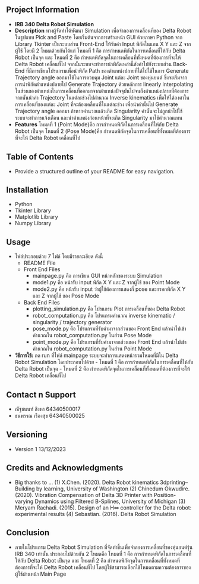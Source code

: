 ## Project Information
- **IRB 340 Delta Robot Simulation**
- **Description**
    ทางผู้จัดทำได้พัฒนา Simulation เพื่อจำลองการเคลื่อนที่ของ Delta Robot ในรูปแบบ Pick and Paste โดยเริ่มต้นจากการสร้างหน้า GUI ด้วยภาษา Python จาก Library Tkinter เป็นระบบส่วน Front-End ให้รับค่า Input พิกัดในแกน X Y และ Z จากผู้ใช้ โดยมี 2 โหมดด้วยกันได้แก่ โหมดที่ 1 คือ การกำหนดพิกัดในการเคลื่อนที่ให้กับ Delta Robot เป็นจุด และ โหมดที่ 2 คือ กำหนดพิกัดจุดในการเคลื่อนที่ทั้งหมดที่ต้องการที่จะให้ Delta Robot เคลื่อนที่ไป จากนั้นระบบจะทำการนำพิกัดเหล่านี้ส่งค่าไปยังระบบส่วน Back-End ที่มีการเขียนโปรแกรมเพื่อนำพิกัด Path ของตำแหน่งปลายที่ได้ไปใช้ในการ Generate Trajectory angle ออกมาใช้ในการควบคุม Joint แต่ละ Joint ของหุ่นยนต์ ซึ่งจะเริ่มจากการนำพิกัดตำแหน่งปลายไป Generate Trajectory ด้วยหลักการ linearly interpolating ในส่วนของตำแหน่งในการเคลื่อนที่ออกมาจากตำแหน่งปัจจุบันไปจนถึงตำแหน่งปลายที่ต้องการ จากนั้นนำค่า Trajectory ในแต่ละช่วงไปคำนวณ Inverse kinematics เพื่อให้ได้องศาในการเคลื่อนที่ของแต่ละ Joint ที่จะต้องเคลื่อนที่ในแต่ละช่วง เพื่อนำค่านั้นไป Generate Trajectory angle ออกมา ถ้าหากคำนวณแล้วเกิด Singularity ค่านั้นจะไม่ถูกนำไปใช้ ระบบจะทำการแจ้งเตือน และนำตำแหน่งก่อนหน้าที่จะเกิด Singularity มาใช้คำนวณแทน
- **Features**
    โหมดที่ 1 (Point Mode)คือ การกำหนดพิกัดในการเคลื่อนที่ให้กับ Delta Robot เป็นจุด 
    โหมดที่ 2 (Pose Mode)คือ กำหนดพิกัดจุดในการเคลื่อนที่ทั้งหมดที่ต้องการที่จะให้ Delta Robot เคลื่อนที่ไป 

## Table of Contents
- Provide a structured outline of your README for easy navigation.

## Installation
- Python
- Tkinter Library
- Matplotlib Library
- Numpy Library

## Usage
- ไฟล์ประกอบด้วย 7 ไฟล์ โดยมีรายละเอียด ดังนี้
    - README File
    - Front End Files
        -  mainpage.py คือ การเขียน GUI หน้าหลักของระบบ Simulation
        -  mode1.py คือ หน้ารับ input พิกัด X Y และ Z จากผู้ใช้ ของ Point Mode
        -  mode2.py คือ หน้ารับ input ว่าผู้ใช้ต้องการแสดงกี่ pose และกรอกพิกัด X Y และ Z จากผู้ใช้ ของ Pose Mode
    - Back End Files
        -  plotting_simulation.py คือ โปรแกรม Plot การเคลื่อนที่ของ Delta Robot
        -  robot_computation.py คือ โปรแกรมคำนวณ inverse kinematic / singularity / trajectory generator    
        -  pose_mode.py คือ โปรแกรมที่รับค่ามาจากส่วนของ Front End แล้วนำไปเข้าคำนวณใน robot_computation.py ในส่วน Pose Mode
        -  point_mode.py คือ โปรแกรมที่รับค่ามาจากส่วนของ Front End แล้วนำไปเข้าคำนวณใน robot_computation.py ในส่วน Point Mode
- **วิธีการใช้:** กด run ที่ไฟล์ mainpage ระบบจะทำการแสดงหน้ารวมโหมดที่มีใน Delta Robot Simulation โดยประกอบไปด้วย
        -  โหมดที่ 1 คือ การกำหนดพิกัดในการเคลื่อนที่ให้กับ Delta Robot เป็นจุด 
        -  โหมดที่ 2 คือ กำหนดพิกัดจุดในการเคลื่อนที่ทั้งหมดที่ต้องการที่จะให้ Delta Robot เคลื่อนที่ไป

## Contact n Support
- ณัฐชนนท์ สิงหา 64340500017
- ธนพรรณ เรืองสุข 64340500025

## Versioning
- Version 1 13/12/2023

## Credits and Acknowledgments
- Big thanks to ...
(1)	X.Chen. (2020). Delta Robot kinematics 3dprinting–Building by learning, University of Washington
(2)	Chinedum Okwudire. (2020). Vibration Compensation of Delta 3D Printer with Position-varying Dynamics using Filtered B-Splines, University of Michigan
(3)	Meryam Rachadi. (2015). Design of an H∞ controller for the Delta robot: experimental results
(4) Sebastian. (2016). Delta Robot Simulation

## Conclusion
- ภายในโปรแกรม Delta Robot Simulation ที่จัดทำขึ้นเพื่อจำลองการเคลื่อนที่ของหุ่นยนต์รุ่น IRB 340 เท่านั้น ประกอบไปด้วยกัน 2 โหมดคือ โหมดที่ 1 คือ การกำหนดพิกัดในการเคลื่อนที่ให้กับ Delta Robot เป็นจุด และ โหมดที่ 2 คือ กำหนดพิกัดจุดในการเคลื่อนที่ทั้งหมดที่ต้องการที่จะให้ Delta Robot เคลื่อนที่ไป โดยผู้ใช้สามารถเลือกใช้โหมดตามความต้องการของผู้ใช้ผ่านหน้า Main Page
